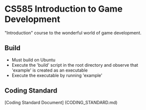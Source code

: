 # CS585 Introduction to Game Development
"Introduction" course to the wonderful world of game development.

## Build
* Must build on Ubuntu
* Execute the 'build' script in the root directory and observe that 'example' is created as an executable
* Execute the executable by running 'example'

## Coding Standard
[Coding Standard Document] (CODING_STANDARD.md)
